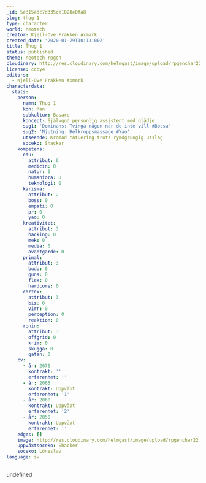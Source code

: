 ```yaml
---
_id: 5e315adc7d335ce1028e0fa8
slug: thug-1
type: character
world: neotech
creator: Kjell-Ove Frakken Axmark
created_date: '2020-01-29T10:13:00Z'
title: Thug 1
status: published
theme: neotech-rpgen
cloudinary: http://res.cloudinary.com/helmgast/image/upload/rpgenchar22.jpg
license: ccby4
editors:
  - Kjell-Ove Frakken Axmark
characterdata:
  stats:
    person:
      namn: Thug 1
      kön: Man
      subkultur: Basare
      koncept: Självgod personlig assistent med glädje
      sug1: 'Dominans: Tvinga någon när de inte vill #Bossa'
      sug2: 'Njutning: Helkroppsmassage #Yao'
      utseende: Kromad tatuering trots rymdgrungig utslag
      soceko: Shacker
    kompetens:
      edu:
        attribut: 6
        medicin: 0
        natur: 0
        humaniora: 0
        teknologi: 0
      karisma:
        attribut: 2
        boss: 0
        empati: 0
        pr: 0
        yao: 0
      kreativitet:
        attribut: 3
        hacking: 0
        mek: 0
        media: 0
        avantgarde: 0
      primal:
        attribut: 3
        budo: 0
        guns: 0
        flex: 0
        hardcore: 0
      cortex:
        attribut: 3
        biz: 0
        virr: 0
        perception: 0
        reaktion: 0
      ronin:
        attribut: 3
        offgrid: 0
        krim: 0
        skugga: 0
        gatan: 0
    cv:
      - år: 2070
        kontrakt: ''
        erfarenhet: ''
      - år: 2065
        kontrakt: Uppväxt
        erfarenhet: '1'
      - år: 2060
        kontrakt: Uppväxt
        erfarenhet: '2'
      - år: 2050
        kontrakt: Uppväxt
        erfarenhet: ''
    edges: []
    image: http://res.cloudinary.com/helmgast/image/upload/rpgenchar22.jpg
    uppväxtsoceko: Shacker
    soceko: Löneslav
language: sv
---
```

undefined
